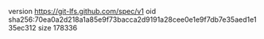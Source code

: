 version https://git-lfs.github.com/spec/v1
oid sha256:70ea0a2d218a1a85e9f73bacca2d9191a28cee0e1e9f7db7e35aed1e135ec312
size 178336

